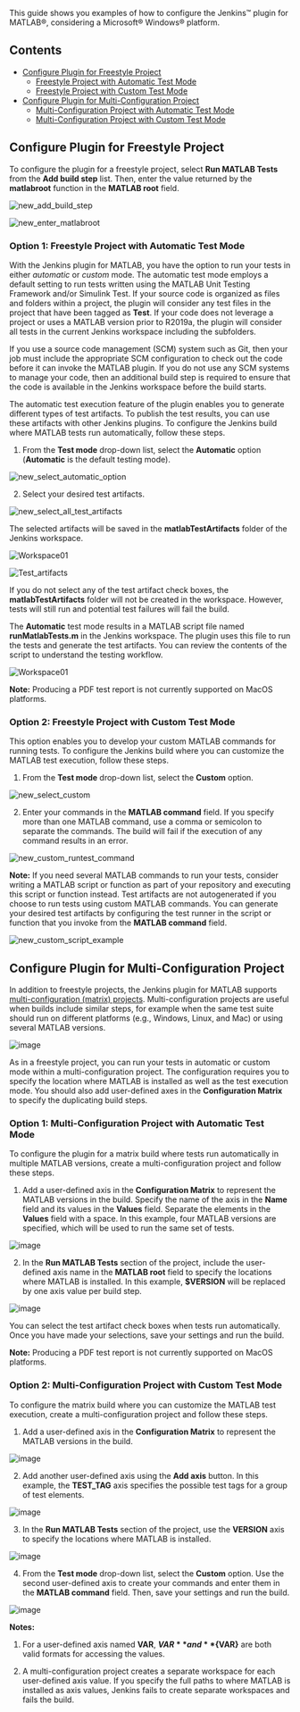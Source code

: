 This guide shows you examples of how to configure the Jenkins&trade; plugin for MATLAB&reg;, considering a Microsoft&reg; Windows&reg; platform.

## Contents

-  [Configure Plugin for Freestyle Project](#configure-plugin-for-freestyle-project)
	- [Freestyle Project with Automatic Test Mode](#option-1-freestyle-project-with-automatic-test-mode)
	- [Freestyle Project with Custom Test Mode](#option-2-freestyle-project-with-custom-test-mode)
-  [Configure Plugin for Multi-Configuration Project](#configure-plugin-for-multi-configuration-project)
	- [Multi-Configuration Project with Automatic Test Mode](#option-1-multi-configuration-project-with-automatic-test-mode)
	- [Multi-Configuration Project with Custom Test Mode](#option-2-multi-configuration-project-with-custom-test-mode)
	
## Configure Plugin for Freestyle Project
To configure the plugin for a freestyle project, select **Run MATLAB Tests** from the **Add build step** list. Then, enter the value returned by the **matlabroot** function in the **MATLAB root** field.

  ![new_add_build_step](https://user-images.githubusercontent.com/47204011/55624172-be54a100-57c2-11e9-9596-52d3a60ee467.png)
  
  ![new_enter_matlabroot](https://user-images.githubusercontent.com/51316279/72131234-a5a49780-33a1-11ea-8497-45a1d9161ecf.png)
  
### Option 1: Freestyle Project with Automatic Test Mode
With the Jenkins plugin for MATLAB, you have the option to run your tests in either *automatic* or *custom* mode. The automatic test mode employs a default setting to run tests written using the MATLAB Unit Testing Framework and/or Simulink Test. If your source code is organized as files and folders within a project, the plugin will consider any test files in the project that have been tagged as **Test**. If your code does not leverage a project or uses a MATLAB version prior to R2019a, the plugin will consider all tests in the current Jenkins workspace including the subfolders. 

If you use a source code management (SCM) system such as Git, then your job must include the appropriate SCM configuration to check out the code before it can invoke the MATLAB plugin. If you do not use any SCM systems to manage your code, then an additional build step is required to ensure that the code is available in the Jenkins workspace before the build starts.

The automatic test execution feature of the plugin enables you to generate different types of test artifacts. To publish the test results, you can use these artifacts with other Jenkins plugins. To configure the Jenkins build where MATLAB tests run automatically, follow these steps.

1) From the **Test mode** drop-down list, select the **Automatic** option (**Automatic** is the default testing mode).
  
  ![new_select_automatic_option](https://user-images.githubusercontent.com/51316279/72131293-cc62ce00-33a1-11ea-9573-813ac3060790.png)
  
2) Select your desired test artifacts.

  ![new_select_all_test_artifacts](https://user-images.githubusercontent.com/51316279/72131319-e3a1bb80-33a1-11ea-99de-aef714bb5300.png)

  The selected artifacts will be saved in the **matlabTestArtifacts** folder of the Jenkins workspace.

  ![Workspace01](https://user-images.githubusercontent.com/47204011/55470859-1e621080-5626-11e9-98f2-044144272643.JPG)
  
  ![Test_artifacts](https://user-images.githubusercontent.com/51316279/72140084-f625f000-33b5-11ea-8fd6-a4ebde6fcc5f.png)
  
  If you do not select any of the test artifact check boxes, the **matlabTestArtifacts** folder will not be created in the workspace. However, tests will still run and potential test failures will fail the build. 

  The **Automatic** test mode results in a MATLAB script file named **runMatlabTests.m** in the Jenkins workspace. The plugin uses this file to run the tests and generate the test artifacts. You can review the contents of the script to understand the testing workflow.

  ![Workspace01](https://user-images.githubusercontent.com/47204011/55470859-1e621080-5626-11e9-98f2-044144272643.JPG)

  **Note:** Producing a PDF test report is not currently supported on MacOS platforms.

### Option 2: Freestyle Project with Custom Test Mode
This option enables you to develop your custom MATLAB commands for running tests. To configure the Jenkins build where you can customize the MATLAB test execution, follow these steps.

1) From the **Test mode** drop-down list, select the **Custom** option.

  ![new_select_custom](https://user-images.githubusercontent.com/51316279/72131434-31b6bf00-33a2-11ea-99da-a479dd76f826.png)

2) Enter your commands in the **MATLAB command** field. If you specify more than one MATLAB command, use a comma or semicolon to separate the commands. The build will fail if the execution of any command results in an error.

  ![new_custom_runtest_command](https://user-images.githubusercontent.com/47204011/55624949-096fb380-57c5-11e9-8711-98baf91816c0.png)

  **Note:** If you need several MATLAB commands to run your tests, consider writing a MATLAB script or function as part of your repository and executing this script or function instead. Test artifacts are not autogenerated if you choose to run tests using custom MATLAB commands. You can generate your desired test artifacts by configuring the test runner in the script or function that you invoke from the **MATLAB command** field.

  ![new_custom_script_example](https://user-images.githubusercontent.com/47204011/55625021-32904400-57c5-11e9-86b7-478b930796c0.png)

## Configure Plugin for Multi-Configuration Project
In addition to freestyle projects, the Jenkins plugin for MATLAB supports [multi-configuration (matrix) projects](https://wiki.jenkins.io/display/JENKINS/Building+a+matrix+project). Multi-configuration projects are useful when builds include similar steps, for example when the same test suite should run on different platforms (e.g., Windows, Linux, and Mac) or using several MATLAB versions.

![image](https://user-images.githubusercontent.com/47204011/62458632-0e586a00-b79b-11e9-8611-3671adb8c289.png)

As in a freestyle project, you can run your tests in automatic or custom mode within a multi-configuration project. The configuration requires you to specify the location where MATLAB is installed as well as the test execution mode. You should also add user-defined axes in the **Configuration Matrix** to specify the duplicating build steps. 

### Option 1: Multi-Configuration Project with Automatic Test Mode

To configure the plugin for a matrix build where tests run automatically in multiple MATLAB versions, create a multi-configuration project and follow these steps.

1) Add a user-defined axis in the **Configuration Matrix** to represent the MATLAB versions in the build. Specify the name of the axis in the **Name** field and its values in the **Values** field. Separate the elements in the **Values** field with a space. In this example, four MATLAB versions are specified, which will be used to run the same set of tests.

![image](https://user-images.githubusercontent.com/51316279/72132482-139e8e00-33a5-11ea-9d94-b8381c5dceca.png)

2) In the **Run MATLAB Tests** section of the project, include the user-defined axis name in the **MATLAB root** field to specify the locations where MATLAB is installed. In this example, **$VERSION** will be replaced by one axis value per build step.

![image](https://user-images.githubusercontent.com/51316279/72131571-aee23400-33a2-11ea-8e76-4b36274b9d5b.png)

You can select the test artifact check boxes when tests run automatically. Once you have made your selections, save your settings and run the build.

**Note:** Producing a PDF test report is not currently supported on MacOS platforms.

### Option 2: Multi-Configuration Project with Custom Test Mode

To configure the matrix build where you can customize the MATLAB test execution, create a multi-configuration project and follow these steps.

1) Add a user-defined axis in the **Configuration Matrix** to represent the MATLAB versions in the build. 

![image](https://user-images.githubusercontent.com/51316279/72132482-139e8e00-33a5-11ea-9d94-b8381c5dceca.png)

2) Add another user-defined axis using the **Add axis** button. In this example, the **TEST_TAG** axis specifies the possible test tags for a group of test elements.

![image](https://user-images.githubusercontent.com/51316279/72131623-d6d19780-33a2-11ea-9205-577d6634a1a6.png)

3) In the **Run MATLAB Tests** section of the project, use the **VERSION** axis to specify the locations where MATLAB is installed.

![image](https://user-images.githubusercontent.com/51316279/72131668-ef41b200-33a2-11ea-9f97-d9476ae0431a.png)

4) From the **Test mode** drop-down list, select the **Custom** option. Use the second user-defined axis to create your commands and enter them in the **MATLAB command** field. Then, save your settings and run the build. 

![image](https://user-images.githubusercontent.com/51316279/72131696-04b6dc00-33a3-11ea-876f-5cdff3a027b4.png)

**Notes:**
1) For a user-defined axis named **VAR**,  **$VAR** and **${VAR}** are both valid formats for accessing the values.

2) A multi-configuration project creates a separate workspace for each user-defined axis value. If you specify the full paths to where MATLAB is installed as axis values, Jenkins fails to create separate workspaces and fails the build.	
